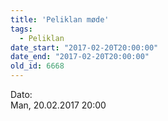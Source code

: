 ```yaml
---
title: 'Peliklan møde'
tags:
  - Peliklan
date_start: "2017-02-20T20:00:00"
date_end: "2017-02-20T20:00:00"
old_id: 6668
---
```

<div class="field field-type-datetime field-field-tidspunkt">
    <div class="field-items">
            <div class="field-item odd">
                      <div class="field-label-inline-first">
              Dato:&nbsp;</div>
                    Man, 20.02.2017 20:00        </div>
        </div>
</div>